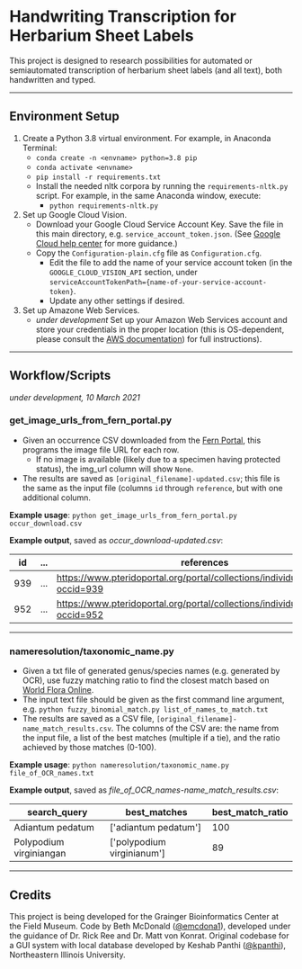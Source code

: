 # Handwriting Transcription for Herbarium Sheet Labels 

This project is designed to research possibilities for automated or semiautomated transcription of herbarium sheet labels (and all text), both handwritten and typed.
___
## Environment Setup
1. Create a Python 3.8 virtual environment. For example, in Anaconda Terminal:
    - `conda create -n <envname> python=3.8 pip`
    - `conda activate <envname>`
    - `pip install -r requirements.txt`
    - Install the needed nltk corpora by running the `requirements-nltk.py` script. For example, in the same Anaconda window, execute:
        - `python requirements-nltk.py`
2. Set up Google Cloud Vision.
    - Download your Google Cloud Service Account Key. Save the file in this main directory, e.g. `service_account_token.json`. (See [Google Cloud help center](https://cloud.google.com/docs/authentication/production#cloud-console) for more guidance.)
    - Copy the `Configuration-plain.cfg` file as `Configuration.cfg`.
        - Edit the file to add the name of your service account token (in the `GOOGLE_CLOUD_VISION_API` section, under `serviceAccountTokenPath={name-of-your-service-account-token}`.
        - Update any other settings if desired.
3. Set up Amazone Web Services.
    - *under development* Set up your Amazon Web Services account and store your credentials in the proper location
      (this is OS-dependent, please consult the [AWS documentation](https://docs.aws.amazon.com/textract/latest/dg/setup-awscli-sdk.html))
      for full instructions).

___
## Workflow/Scripts
*under development, 10 March 2021*

### get_image_urls_from_fern_portal.py
- Given an occurrence CSV downloaded from the [Fern Portal](https://pteridoportal.org/),
 this programs the image file URL for each row.
    - If no image is available (likely due to a specimen having protected status), the img_url column will show `None`. 
- The results are saved as `[original_filename]-updated.csv`; this file is the same as the input file (columns `id` through `reference`, 
 but with one additional column. 

**Example usage**: `python get_image_urls_from_fern_portal.py occur_download.csv`

**Example output**, saved as *occur_download-updated.csv*:
  
| id  | ... | references                                                                      | img_url                                                         |
|-----|-----|---------------------------------------------------------------------------------|-----------------------------------------------------------------|
| 939 | ... | https://www.pteridoportal.org/portal/collections/individual/index.php?occid=939 | http://fm-digital-assets.fieldmuseum.org/1112/912/C0611042F.jpg |
| 952 | ... | https://www.pteridoportal.org/portal/collections/individual/index.php?occid=952 | None                                                            |

---
### nameresolution/taxonomic_name.py
- Given a txt file of generated genus/species names (e.g. generated by OCR), use fuzzy matching ratio to find 
 the closest match based on [World Flora Online](http://www.worldfloraonline.org/downloadData).
- The input text file should be given as the first command line argument, e.g.
`python fuzzy_binomial_match.py list_of_names_to_match.txt`
- The results are saved as a CSV file, `[original_filename]-name_match_results.csv`.
 The columns of the CSV are: the name from the input file, a list of the best matches (multiple if a tie), and 
 the ratio achieved by those matches (0-100). 

**Example usage**: `python nameresolution/taxonomic_name.py file_of_OCR_names.txt`

**Example output**, saved as *file_of_OCR_names-name_match_results.csv*:
     
| search_query            | best_matches               | best_match_ratio |
|-------------------------|----------------------------|------------------|
| Adiantum pedatum        | ['adiantum pedatum']       | 100              |
| Polypodium virginiangan | ['polypodium virginianum'] | 89               |

___

## Credits
This project is being developed for the Grainger Bioinformatics Center at the Field Museum.
Code by Beth McDonald ([@emcdona1](https://github.com/emcdona1)), 
developed under the guidance of Dr. Rick Ree and Dr. Matt von Konrat.
Original codebase for a GUI system with local database developed by 
Keshab Panthi ([@kpanthi](https://github.com/kpanthi)), Northeastern Illinois University.